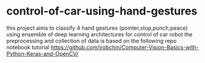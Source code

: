 # control-of-car-using-hand-gestures
this project aims to classify 4 hand gestures (pointer,stop,punch,peace) using ensemble of deep learning architectures for control of car robot
the preprocessing and collection of data is based on the following repo notebook tutorial https://github.com/jrobchin/Computer-Vision-Basics-with-Python-Keras-and-OpenCV/
